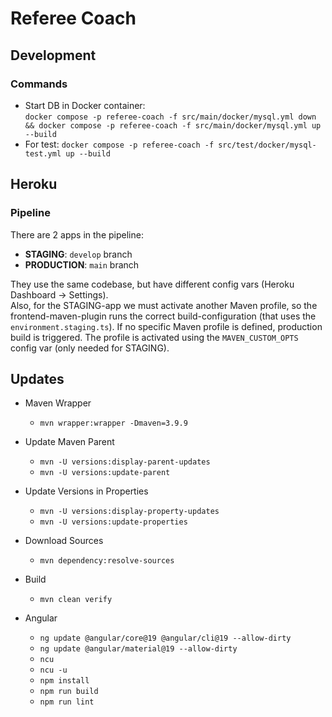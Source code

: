 # Referee Coach

## Development

### Commands

* Start DB in Docker container:  
  `docker compose -p referee-coach -f src/main/docker/mysql.yml down && docker compose -p referee-coach -f src/main/docker/mysql.yml up --build`
* For test:
  `docker compose -p referee-coach -f src/test/docker/mysql-test.yml up --build`

## Heroku

### Pipeline

There are 2 apps in the pipeline:

* **STAGING**: `develop` branch
* **PRODUCTION**: `main` branch

They use the same codebase, but have different config vars (Heroku Dashboard -> Settings).  
Also, for the STAGING-app we must activate another Maven profile, so the frontend-maven-plugin runs the correct build-configuration (that uses
the `environment.staging.ts`). If no specific Maven profile is defined, production build is triggered. The profile is activated using the `MAVEN_CUSTOM_OPTS`
config var (only needed for STAGING).

## Updates

* Maven Wrapper
    * `mvn wrapper:wrapper -Dmaven=3.9.9`
* Update Maven Parent
    * `mvn -U versions:display-parent-updates`
    * `mvn -U versions:update-parent`
* Update Versions in Properties
    * `mvn -U versions:display-property-updates`
    * `mvn -U versions:update-properties`
* Download Sources
  * `mvn dependency:resolve-sources`
* Build
    * `mvn clean verify`

* Angular
  * `ng update @angular/core@19 @angular/cli@19 --allow-dirty`
  * `ng update @angular/material@19 --allow-dirty`
  * `ncu`
  * `ncu -u`
  * `npm install`
  * `npm run build`
  * `npm run lint`
